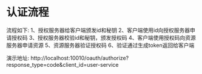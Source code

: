 # 认证流程
流程如下:
1、授权服务器给客户端颁发id和秘钥
2、客户端使用id向授权服务器申请授权码
3、授权服务器校验id和秘钥，颁发授权码
4、客户端使用授权码向资源服务器申请资源
5、资源服务器验证授权码
6、验证通过生成token返回给客户端

演示地址:
    http://localhost:10010/oauth/authorize?response_type=code&client_id=user-service
